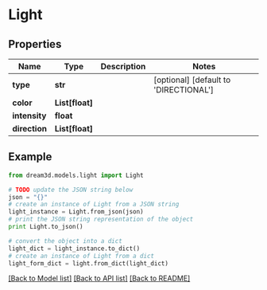 # Light


## Properties
Name | Type | Description | Notes
------------ | ------------- | ------------- | -------------
**type** | **str** |  | [optional] [default to 'DIRECTIONAL']
**color** | **List[float]** |  | 
**intensity** | **float** |  | 
**direction** | **List[float]** |  | 

## Example

```python
from dream3d.models.light import Light

# TODO update the JSON string below
json = "{}"
# create an instance of Light from a JSON string
light_instance = Light.from_json(json)
# print the JSON string representation of the object
print Light.to_json()

# convert the object into a dict
light_dict = light_instance.to_dict()
# create an instance of Light from a dict
light_form_dict = light.from_dict(light_dict)
```
[[Back to Model list]](../README.md#documentation-for-models) [[Back to API list]](../README.md#documentation-for-api-endpoints) [[Back to README]](../README.md)


